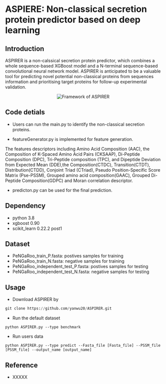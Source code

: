 # ASPIERE: Non-classical secretion protein predictor based on deep learning

## Introduction

ASPIRER is a non-calssical secretion protein predictor, which combines a whole sequence-based XGBoost model and a N-terminal sequence-based convolutional neural network model. ASPIRER is anticipated to be a valuable tool for predicting novel potential non-classical proteins from sequences information and prioritising target proteins for follow-up experimental validation.


<div align=center><img  src ="https://user-images.githubusercontent.com/49023946/124868670-69d4a780-e003-11eb-9d86-a145fb88f880.png" alt="Framework of ASPIRER"></div>

## Code detials

* Users can run the main.py to identify the non-classical secretion proteins. 

* featureGenerator.py is implemented for feature generation. 

The features descriptors including Amino Acid Composition (AAC), the Composition of K-Spaced Amino Acid Pairs (CKSAAP), Di-Peptide Composition (DPC), Tri-Peptide composition (TPC), and Dipeptide Deviation from Expected Mean (DDE),the Composition(CTDC), Transition(CTDT), Distribution(CTDD), Conjoint Triad (CTriad), Pseudo Position-Specific Score Matrix (Pse-PSSM), Grouped amino acid composition(GAAC), Grouped Di-Peptide Composition(GDPC) and Moran correlation descriptor.

* predicton.py can be used for the final prediction.


## Dependency
* python 3.8
* xgboost 0.90
* scikit_learn 0.22.2 post1

## Dataset
* PeNGaRoo_train_P.fasta: postives samples for training 
* PeNGaRoo_train_N.fasta: negative samples for training
* PeNGaRoo_independent_test_P.fasta: postives samples for testing 
* PeNGaRoo_independent_test_N.fasta: negative samples for testing


## Usage
* Download ASPIRER by
```python
git clone https://github.com/yanwu20/ASPIRER.git
```
* Run the default dataset
```
python ASPIRER.py --type benchmark
```
* Run users data
```
python ASPIRER.py --type predict --Fasta_file [Fasta_file] --PSSM_file [PSSM_file] --output_name [output_name]
```

## Reference
* XXXXX
